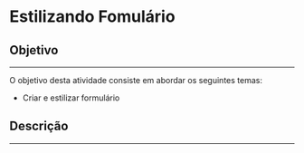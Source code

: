 # Estilizando Fomulário

## Objetivo
---

O objetivo desta atividade consiste em abordar os seguintes temas:

- Criar e estilizar formulário

## Descrição
---

